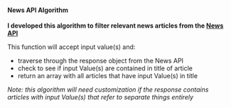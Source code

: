 #### News API Algorithm

**I developed this algorithm to filter relevant news articles from the [News API](https://newsapi.org/)**

This function will accept input value(s) and:

- traverse through the response object from the News API
- check to see if input Value(s) are contained in title of article
- return an array with all articles that have input Value(s) in title

_Note: this algorithm will need customization if the response contains articles with input Value(s) that refer to separate things entirely_
